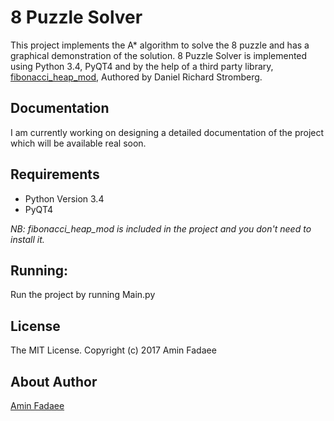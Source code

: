 # 8 Puzzle Solver


This project implements the A* algorithm to solve the 8 puzzle and has a graphical demonstration of the solution. 8 Puzzle Solver is implemented using Python 3.4, PyQT4 and by the help of a third party library, [fibonacci_heap_mod](https://pypi.python.org/pypi/fibonacci-heap-mod/), Authored by Daniel Richard Stromberg.


Documentation
-------------
I am currently working on designing a detailed documentation of the project which will be available real soon.

Requirements
--------

* Python Version 3.4
* PyQT4

*NB: fibonacci_heap_mod is included in the project and you don't need to install it.*


Running:
---
Run the project by running Main.py



License
-------

The MIT License. Copyright (c) 2017 Amin Fadaee

About Author
----------------

[Amin Fadaee](https://www.linkedin.com/in/aminfadaee/)

